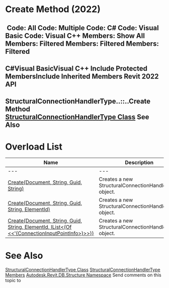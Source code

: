 # Create Method (2022)

﻿
 Code: All Code: Multiple Code: C# Code: Visual Basic Code: Visual C++  Members: Show All Members: Filtered Members: Filtered Members: Filtered   
---  
C#Visual BasicVisual C++
Include Protected MembersInclude Inherited Members
Revit 2022 API  
---  
StructuralConnectionHandlerType..::..Create Method   
[StructuralConnectionHandlerType Class](e948a909-1b00-8789-6302-b46015c9cb47.md "StructuralConnectionHandlerType Class") See Also  
---  
# Overload List
| Name | Description |
| --- | --- |
| --- | --- | --- |
| [Create(Document, String, Guid, String)](f6140539-e2a6-8868-0ce0-07dd08b03dc1.md "Create Method \(Document, String, Guid, String\)") | Creates a new StructuralConnectionHandlerType object. |
| [Create(Document, String, Guid, String, ElementId)](6b32c057-7e8b-7bf8-8bcc-ac1e918c8b60.md "Create Method \(Document, String, Guid, String, ElementId\)") | Creates a new StructuralConnectionHandlerType object. |
| [Create(Document, String, Guid, String, ElementId, IList<(Of <<'(ConnectionInputPointInfo>)>>))](9a38d743-cee5-bee1-edf8-234be595ec37.md "Create Method \(Document, String, Guid, String, ElementId, IList\(ConnectionInputPointInfo\)\)") | Creates a new StructuralConnectionHandlerType object. |

# See Also
[StructuralConnectionHandlerType Class](e948a909-1b00-8789-6302-b46015c9cb47.md "StructuralConnectionHandlerType Class")
[StructuralConnectionHandlerType Members](7f7c9a7c-c18e-5882-1e8b-6a60653b2b79.md "StructuralConnectionHandlerType Members")
[Autodesk.Revit.DB.Structure Namespace](d586b341-f687-9d90-e96d-255806b7d4fc.md "Autodesk.Revit.DB.Structure Namespace")
Send comments on this topic to 
